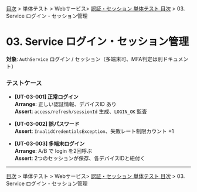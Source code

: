 [目次](../../../目次.md) > 単体テスト > Webサービス> [認証・セッション 単体テスト 目次](目次.md) > 03. Service ログイン・セッション管理
# 03. Service ログイン・セッション管理

**対象**: `AuthService` ログイン / セッション（多端末可、MFA判定は別ドキュメント）

### テストケース
- **[UT-03-001] 正常ログイン**  
  **Arrange**: 正しい認証情報、デバイスID あり  
  **Assert**: `access/refresh/sessionId` 生成、`LOGIN_OK` 監査

- **[UT-03-002] 誤パスワード**  
  **Assert**: `InvalidCredentialsException`、失敗レート制限カウント +1

- **[UT-03-003] 多端末ログイン**  
  **Arrange**: A/B で login を2回呼ぶ  
  **Assert**: 2つのセッションが保存、各デバイスIDと紐付く

---
[目次](../../../目次.md) > 単体テスト > Webサービス> [認証・セッション 単体テスト 目次](目次.md) > 03. Service ログイン・セッション管理